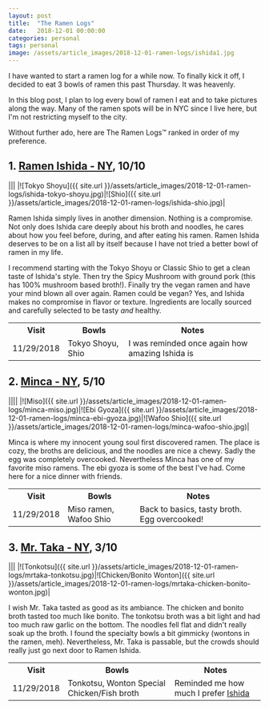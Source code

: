```yaml
---
layout: post
title:  "The Ramen Logs"
date:   2018-12-01 00:00:00
categories: personal
tags: personal
image: /assets/article_images/2018-12-01-ramen-logs/ishida1.jpg
---
```


I have wanted to start a ramen log for a while now. To finally kick it off, I decided to eat 3 bowls of ramen this past Thursday. It was heavenly.

In this blog post, I plan to log every bowl of ramen I eat and to take pictures along the way. Many of the ramen spots will be in NYC since I live here, but I'm not restricting myself to the city.

Without further ado, here are The Ramen Logs™️ ranked in order of my  preference.

## 1. <a name="ishida"></a> [Ramen Ishida - NY](https://www.ramenishida.com), 10/10

|||
|![Tokyo Shoyu]({{ site.url }}/assets/article_images/2018-12-01-ramen-logs/ishida-tokyo-shoyu.jpg)|![Shio]({{ site.url }}/assets/article_images/2018-12-01-ramen-logs/ishida-shio.jpg)|

Ramen Ishida simply lives in another dimension. Nothing is a compromise. Not only does Ishida care deeply about his broth and noodles, he cares about how you feel before, during, and after eating his ramen. Ramen Ishida deserves to be on a list all by itself because I have not tried a better bowl of ramen in my life.

I recommend starting with the Tokyo Shoyu or Classic Shio to get a clean taste of Ishida's style. Then try the Spicy Mushroom with ground pork (this has 100% mushroom based broth!). Finally try the vegan ramen and have your mind blown all over again. Ramen could be vegan? Yes, and Ishida makes no compromise in flavor or texture. Ingredients are locally sourced and carefully selected to be tasty _and_ healthy.


<table class="tg">
  <tr>
    <th class="tg-0pky">Visit</th>
    <th class="tg-0pky">Bowls</th>
    <th class="tg-0pky">Notes</th>
  </tr>
  <tr>
    <td class="tg-btxf">11/29/2018</td>
    <td class="tg-btxf">Tokyo Shoyu, Shio</td>
    <td class="tg-btxf">I was reminded once again how amazing Ishida is</td>
  </tr>
</table>

## 2. [Minca - NY](http://newyorkramen.com/), 5/10

||||
|![Miso]({{ site.url }}/assets/article_images/2018-12-01-ramen-logs/minca-miso.jpg)|![Ebi Gyoza]({{ site.url }}/assets/article_images/2018-12-01-ramen-logs/minca-ebi-gyoza.jpg)|![Wafoo Shio]({{ site.url }}/assets/article_images/2018-12-01-ramen-logs/minca-wafoo-shio.jpg)|

Minca is where my innocent young soul first discovered ramen. The place is cozy, the broths are delicious, and the noodles are nice a chewy. Sadly the egg was completely overcooked. Nevertheless Minca has one of my favorite miso ramens. The ebi gyoza is some of the best I've had. Come here for a nice dinner with friends.

<table class="tg">
  <tr>
    <th class="tg-0pky">Visit</th>
    <th class="tg-0pky">Bowls</th>
    <th class="tg-0pky">Notes</th>
  </tr>
  <tr>
    <td class="tg-btxf">11/29/2018</td>
    <td class="tg-btxf">Miso ramen, Wafoo Shio</td>
    <td class="tg-btxf">Back to basics, tasty broth. Egg overcooked!</td>
  </tr>
</table>


## 3. [Mr. Taka - NY](https://mrtakaramen.webs.com/), 3/10

|||
|![Tonkotsu]({{ site.url }}/assets/article_images/2018-12-01-ramen-logs/mrtaka-tonkotsu.jpg)|![Chicken/Bonito Wonton]({{ site.url }}/assets/article_images/2018-12-01-ramen-logs/mrtaka-chicken-bonito-wonton.jpg)|

I wish Mr. Taka tasted as good as its ambiance. The chicken and bonito broth tasted too much like bonito. The tonkotsu broth was a bit light and had too much raw garlic on the bottom. The noodles fell flat and didn't really soak up the broth. I found the specialty bowls a bit gimmicky (wontons in the ramen, meh). Nevertheless, Mr. Taka is passable, but the crowds should really just go next door to Ramen Ishida.

<table class="tg">
  <tr>
    <th class="tg-0pky">Visit</th>
    <th class="tg-0pky">Bowls</th>
    <th class="tg-0pky">Notes</th>
  </tr>
  <tr>
    <td class="tg-btxf">11/29/2018</td>
    <td class="tg-btxf">Tonkotsu, Wonton Special Chicken/Fish broth</td>
    <td class="tg-btxf">Reminded me how much I prefer <a href="#ishida">Ishida</a> </td>
  </tr>
</table>
